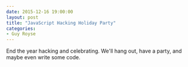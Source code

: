 ```yaml
---
date: 2015-12-16 19:00:00
layout: post
title: "JavaScript Hacking Holiday Party"
categories:
- Guy Royse
---
```


End the year hacking and celebrating. We'll hang out, have a party, and maybe
even write some code.
